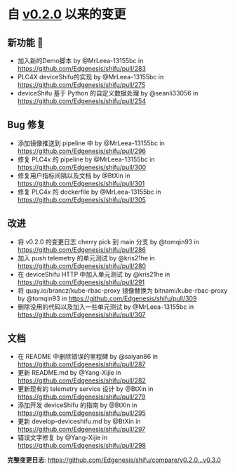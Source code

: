 # 自 [v0.2.0](https://github.com/Edgenesis/shifu/releases/tag/v0.2.0) 以来的变更

## 新功能 🎉

* 加入新的Demo脚本 by @MrLeea-13155bc in https://github.com/Edgenesis/shifu/pull/283
* PLC4X deviceShifu的实现 by @MrLeea-13155bc in https://github.com/Edgenesis/shifu/pull/275
* deviceShifu 基于 Python 的自定义数据处理 by @seanli33056 in https://github.com/Edgenesis/shifu/pull/254

## Bug 修复

* 添加镜像推送到 pipeline 中 by @MrLeea-13155bc in https://github.com/Edgenesis/shifu/pull/296
* <BugFix> 修复 PLC4x 的 pipeline by @MrLeea-13155bc in https://github.com/Edgenesis/shifu/pull/300
* 修复用户指标间隔以及文档 by @BtXin in https://github.com/Edgenesis/shifu/pull/301
* <bugfix> 修复 PLC4x 的 dockerfile by @MrLeea-13155bc in https://github.com/Edgenesis/shifu/pull/305

## 改进

* 将 v0.2.0 的变更日志 cherry pick 到 main 分支 by @tomqin93 in https://github.com/Edgenesis/shifu/pull/286
* 加入 push telemetry 的单元测试 by @kris21he in https://github.com/Edgenesis/shifu/pull/280
* 在 deviceShifu HTTP 中加入单元测试 by @kris21he in https://github.com/Edgenesis/shifu/pull/291
* 将 quay.io/brancz/kube-rbac-proxy 镜像替换为 bitnami/kube-rbac-proxy by @tomqin93 in https://github.com/Edgenesis/shifu/pull/309
* <enhance> 删除没用的代码以及加入一些单元测试 by @MrLeea-13155bc in https://github.com/Edgenesis/shifu/pull/307

## 文档

* 在 README 中删除错误的里程碑 by @saiyan86 in https://github.com/Edgenesis/shifu/pull/287
* 更新 README.md by @Yang-Xijie in https://github.com/Edgenesis/shifu/pull/282
* 更新现有的 telemetry service 设计 by @BtXin in https://github.com/Edgenesis/shifu/pull/279
* 添加开发 deviceShifu 的指南 by @BtXin in https://github.com/Edgenesis/shifu/pull/295
* 更新 develop-deviceshifu.md by @BtXin in https://github.com/Edgenesis/shifu/pull/297
* 错误文字修复 by @Yang-Xijie in https://github.com/Edgenesis/shifu/pull/298

**完整变更日志**: https://github.com/Edgenesis/shifu/compare/v0.2.0...v0.3.0